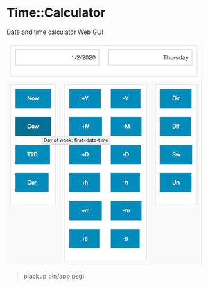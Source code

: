 # Time::Calculator
Date and time calculator Web GUI

![User interface](https://raw.githubusercontent.com/ology/Time-Calculator/master/public/images/Date-Time-Calculator.png)

> plackup bin/app.psgi
